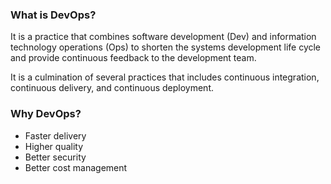 ### What is DevOps?

It is a practice that combines software development (Dev) and information technology operations (Ops) to shorten the systems development life cycle and provide continuous feedback to the development team. 

It is a culmination of several practices that includes continuous integration, continuous delivery, and continuous deployment.

### Why DevOps?

- Faster delivery
- Higher quality
- Better security
- Better cost management

